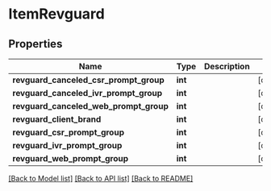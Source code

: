 # ItemRevguard

## Properties
Name | Type | Description | Notes
------------ | ------------- | ------------- | -------------
**revguard_canceled_csr_prompt_group** | **int** |  | [optional] 
**revguard_canceled_ivr_prompt_group** | **int** |  | [optional] 
**revguard_canceled_web_prompt_group** | **int** |  | [optional] 
**revguard_client_brand** | **int** |  | [optional] 
**revguard_csr_prompt_group** | **int** |  | [optional] 
**revguard_ivr_prompt_group** | **int** |  | [optional] 
**revguard_web_prompt_group** | **int** |  | [optional] 

[[Back to Model list]](../README.md#documentation-for-models) [[Back to API list]](../README.md#documentation-for-api-endpoints) [[Back to README]](../README.md)


